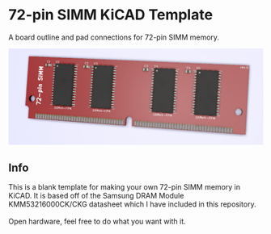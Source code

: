 # 72-pin SIMM KiCAD Template
A board outline and pad connections for 72-pin SIMM memory.

![pic](pic.png)

## Info
This is a blank template for making your own 72-pin SIMM memory in KiCAD. It is based off of the Samsung DRAM Module KMM53216000CK/CKG datasheet which I have included in this repository. 
\
\
Open hardware, feel free to do what you want with it.
